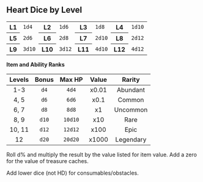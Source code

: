 ## Heart Dice by Level

<table>
  <tbody>
    <tr>
      <th>L1</th>
      <td><code>1d4</code></td>
      <th>L2</th>
      <td><code>1d6</code></td>
      <th>L3</th>
      <td><code>1d8</code></td>
      <th>L4</th>
      <td><code>1d10</code></td>
    </tr>
    <tr>
      <th>L5</th>
      <td><code>2d6</code></td>
      <th>L6</th>
      <td><code>2d8</code></td>
      <th>L7</th>
      <td><code>2d10</code></td>
      <th>L8</th>
      <td><code>2d12</code></td>
    </tr>
    <tr>
      <th>L9</th>
      <td><code>3d10</code></td>
      <th>L10</th>
      <td><code>3d12</code></td>
      <th>L11</th>
      <td><code>4d10</code></td>
      <th>L12</th>
      <td><code>4d12</code></td>
    </tr>
  </tbody>
</table>

**Item and Ability Ranks**

| Levels | Bonus | Max HP | Value | Rarity |
|:---:|:---:|:---:|:---:|:---:|
| 1-3 | `d4` | `4d4` | x0.01 | Abundant |
| 4, 5 | `d6` | `6d6` | x0.1 | Common |
| 6, 7 | `d8` | `8d8` | x1 | Uncommon |
| 8, 9 | `d10` | `10d10` | x10 | Rare |
| 10, 11 | `d12` | `12d12` | x100 |  Epic |
| 12 | `d20` | `20d20` | x1000 | Legendary |


Roll 
d% and multiply the result by the value listed for item value. Add a zero for the value of treasure caches.

Add lower dice (not HD) for consumables/obstacles.